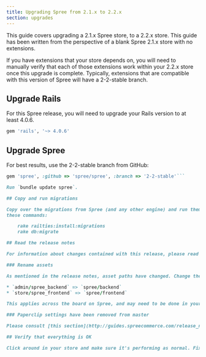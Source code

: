 ```yaml
---
title: Upgrading Spree from 2.1.x to 2.2.x
section: upgrades
---
```


This guide covers upgrading a 2.1.x Spree store, to a 2.2.x store. This
guide has been written from the perspective of a blank Spree 2.1.x store with
no extensions.

If you have extensions that your store depends on, you will need to manually
verify that each of those extensions work within your 2.2.x store once this
upgrade is complete. Typically, extensions that are compatible with this
version of Spree will have a 2-2-stable branch.

## Upgrade Rails

For this Spree release, you will need to upgrade your Rails version to at least 4.0.6.

```ruby
gem 'rails', '~> 4.0.6'
```

## Upgrade Spree

For best results, use the 2-2-stable branch from GitHub:

```ruby
gem 'spree', :github => 'spree/spree', :branch => '2-2-stable'```

Run `bundle update spree`.

## Copy and run migrations

Copy over the migrations from Spree (and any other engine) and run them using
these commands:

    rake railties:install:migrations
    rake db:migrate

## Read the release notes

For information about changes contained with this release, please read the [2.2.0 Release Notes](http://guides.spreecommerce.com/release_notes/spree_2_2_0.html).

### Rename assets

As mentioned in the release notes, asset paths have changed. Change the references on the left, to the ones on the right:

* `admin/spree_backend` => `spree/backend`
* `store/spree_frontend` => `spree/frontend`

This applies across the board on Spree, and may need to be done in your store's extensions.

### Paperclip settings have been removed from master

Please consult [this section](http://guides.spreecommerce.com/release_notes/spree_2_2_0.html#paperclip-settings-have-been-removed) of the release notes if you were using custom Paperclip settings. This will direct you what to do in that particular case.

## Verify that everything is OK

Click around in your store and make sure it's performing as normal. Fix any deprecation warnings you see.
